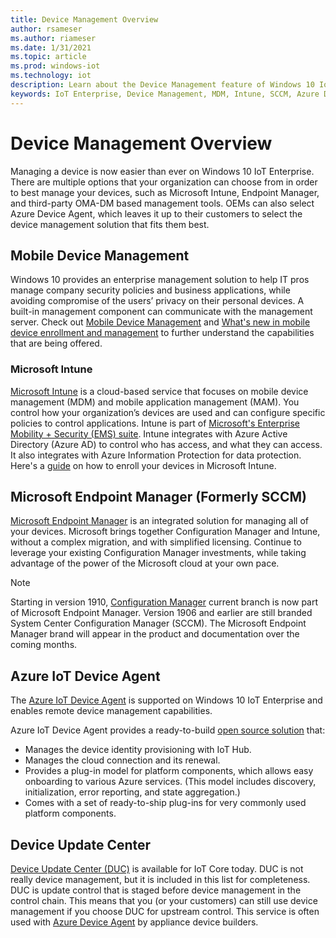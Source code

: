 ```yaml
---
title: Device Management Overview
author: rsameser
ms.author: riameser
ms.date: 1/31/2021
ms.topic: article
ms.prod: windows-iot
ms.technology: iot
description: Learn about the Device Management feature of Windows 10 IoT Enterprise.
keywords: IoT Enterprise, Device Management, MDM, Intune, SCCM, Azure Device Twin, Endpoint Manager, Device Health
---
```

# Device Management Overview
Managing a device is now easier than ever on Windows 10 IoT Enterprise. There are multiple options that your organization can choose from in order to best manage your devices, such as Microsoft Intune, Endpoint Manager, and third-party OMA-DM based management tools. OEMs can also select Azure Device Agent, which leaves it up to their customers to select the device management solution that fits them best.  

## Mobile Device Management
Windows 10 provides an enterprise management solution to help IT pros manage company security policies and business applications, while avoiding compromise of the users’ privacy on their personal devices. A built-in management component can communicate with the management server. Check out [Mobile Device Management](./Mobile-Device-Management.md) and [What's new in mobile device enrollment and management](https://docs.microsoft.com/windows/client-management/mdm/new-in-windows-mdm-enrollment-management#whatsnew10) to further understand the capabilities that are being offered.


### Microsoft Intune
[Microsoft Intune](https://docs.microsoft.com/mem/intune/fundamentals/what-is-intune) is a cloud-based service that focuses on mobile device management (MDM) and mobile application management (MAM). You control how your organization’s devices are used and can configure specific policies to control applications. Intune is part of [Microsoft's Enterprise Mobility + Security (EMS) suite](https://www.microsoft.com/microsoft-365/enterprise-mobility-security?rtc=1). Intune integrates with Azure Active Directory (Azure AD) to control who has access, and what they can access. It also integrates with Azure Information Protection for data protection. Here's a [guide](https://docs.microsoft.com/windows/iot-core/manage-your-device/intunedeviceenrollment) on how to enroll your devices in Microsoft Intune.


## Microsoft Endpoint Manager (Formerly SCCM)
[Microsoft Endpoint Manager](https://docs.microsoft.com/mem/configmgr/core/understand/introduction) is an integrated solution for managing all of your devices. Microsoft brings together Configuration Manager and Intune, without a complex migration, and with simplified licensing. Continue to leverage your existing Configuration Manager investments, while taking advantage of the power of the Microsoft cloud at your own pace.

> [!NOTE]
> Starting in version 1910, [Configuration Manager](https://docs.microsoft.com/mem/configmgr/core/understand/what-happened-to-sccm) current branch is now part of Microsoft Endpoint Manager. Version 1906 and earlier are still branded System Center Configuration Manager (SCCM). The Microsoft Endpoint Manager brand will appear in the product and documentation over the coming months.


## Azure IoT Device Agent
The [Azure IoT Device Agent](https://docs.microsoft.com/windows/iot-core/manage-your-device/azureiotda) is supported on Windows 10 IoT Enterprise and enables remote device management capabilities.

Azure IoT Device Agent provides a ready-to-build [open source solution](https://github.com/ms-iot/azure-client-tools/blob/master/docs/device-agent/device-agent.md) that:
* Manages the device identity provisioning with IoT Hub.
* Manages the cloud connection and its renewal.
* Provides a plug-in model for platform components, which allows easy onboarding to various Azure services. (This model includes discovery, initialization, error reporting, and state aggregation.)
* Comes with a set of ready-to-ship plug-ins for very commonly used platform components.


## Device Update Center
[Device Update Center (DUC)](https://docs.microsoft.com/windows-hardware/service/iot/using-device-update-center) is available for IoT Core today. DUC is not really device management, but it is included in this list for completeness. DUC is update control that is staged before device management in the control chain. This means that you (or your customers) can still use device management if you choose DUC for upstream control. This service is often used with [Azure Device Agent](https://github.com/ms-iot/azure-client-tools/blob/master/docs/device-agent/device-agent.md) by appliance device builders.
